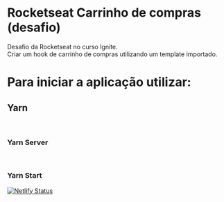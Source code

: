 # Rocketseat Carrinho de compras (desafio) 
Desafio da Rocketseat no curso Ignite. <br> 
Criar um hook de carrinho de compras utilizando um template importado. 

<h1> Para iniciar a aplicação utilizar: </h1>
<h2> Yarn </h2> <br>
<h3> Yarn Server </h3><br>
<h3> Yarn Start </h3>

[![Netlify Status](https://api.netlify.com/api/v1/badges/43666192-8ad5-47f4-8870-e9b1fa91768a/deploy-status)](https://app.netlify.com/sites/robertovictormarket/deploys)
